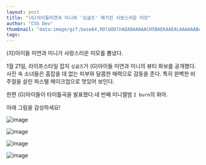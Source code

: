 ```yaml
---
layout: post
title: "(G)아이들미연과 미니와 '싱글즈' 매거진 사랑스러운 미모"
author: "CSS Dev"
thumbnail: "data:image/gif;base64,R0lGODlhAQABAAAAACH5BAEKAAEALAAAAAABAAEAAAICTAEAOw=="
tags: 
---
```



(지)아이들 미연과 미니가 사랑스러운 미모를 뽐냈다.

1월 21일, 라이프스타일 잡지 `싱글즈`가 (G)아이들 미연과 미니의 뷰티 화보를 공개했다. 사진 속 소녀들은 흠잡을 데 없는 피부와 달콤한 매력으로 감동을 준다. 특히 완벽한 비주얼을 살린 파스텔 메이크업으로 멋있어 보인다.

한편 (G)아이들이 타이틀곡을 발표했다.네 번째 미니앨범 `I burn`의 화아.

아래 그림을 감상하세요!

![image](https://kpopchingu.com/wp-content/uploads/2021/01/40.png)

![image](https://kpopchingu.com/wp-content/uploads/2021/01/41.png)

![image](https://kpopchingu.com/wp-content/uploads/2021/01/42.png)

![image](https://kpopchingu.com/wp-content/uploads/2021/01/44.png)